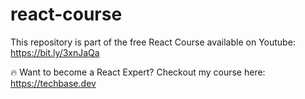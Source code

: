 # react-course
This repository is part of the free React Course available on Youtube: https://bit.ly/3xnJaQa

🔥 Want to become a React Expert? Checkout my course here: https://techbase.dev
